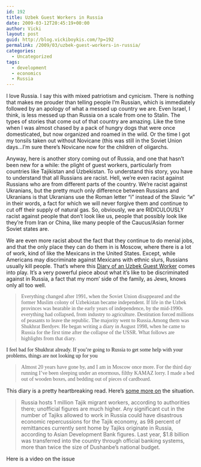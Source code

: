 ```yaml
---
id: 192
title: Uzbek Guest Workers in Russia
date: 2009-03-12T20:45:19+00:00
author: Vicki
layout: post
guid: http://blog.vickiboykis.com/?p=192
permalink: /2009/03/uzbek-guest-workers-in-russia/
categories:
  - Uncategorized
tags:
  - development
  - economics
  - Russia
---
```

I love Russia. I say this with mixed patriotism and cynicism. There is nothing that makes me prouder than telling people I&#8217;m Russian, which is immediately followed by an apology of what a messed up country we are. Even Israel, I think, is less messed up than Russia on a scale from one to Stalin. The types of stories that come out of that country are amazing. Like the time when I was almost chased by a pack of hungry dogs that were once domesticated, but now organized and roamed in the wild. Or the time I got my tonsils taken out without Novicane (this was still in the Soviet Union days&#8230;I&#8217;m sure there&#8217;s Novicane now for the children of oligarchs.

Anyway, here is another story coming out of Russia, and one that hasn&#8217;t been new for a while: the plight of guest workers, particularly from countries like Tajikistan and Uzbekistan. To understand this story, you have to understand that all Russians are racist. Hell, we&#8217;re even racist against Russians who are from different parts of the country. We&#8217;re racist against Ukranians, but the pretty much only difference between Russians and Ukranians is that Ukranians use the Roman letter &#8220;i&#8221; instead of the Slavic &#8220;и&#8221; in their words, a fact for which we will never forgive them and continue to cut off their supply of natural gas. So, obviously, we are RIDICULOUSLY racist against people that don&#8217;t look like us, people that possibly look like they&#8217;re from Iran or China, like many people of the Caucus/Asian former Soviet states are.

We are even more racist about the fact that they continue to do menial jobs, and that the only place they can do them in is Moscow, where there is a lot of work, kind of like the Mexicans in the United States. Except, while Americans may discriminate against Mexicans with ethnic slurs, Russians usually kill people. That&#8217;s where this [Diary of an Uzbek Guest Worker](http://www.opendemocracy.net/article/email/diary-of-an-uzbek-gastarbeiter) comes into play. It&#8217;s a very powerful piece about what it&#8217;s like to be discriminated against in Russia, a fact that my mom&#8217; side of the family, as Jews, knows only all too well.

> <span style="font-family: 'Times New Roman';">Everything changed after 1991, when the Soviet Union disappeared and the former Muslim colony of Uzbekistan became independent. If life in the Uzbek provinces was bearable in the early years of independence, by the mid-1990s everything had collapsed, from industry to agriculture. Destitution forced millions of peasants to leave the republic. The majority went to Russia.Among them was Shukhrat Berdyev. He began writing a diary in August 1998, when he came to Russia for the first time after the collapse of the USSR. What follows are highlights from that diary.</span>

<span style="font-family: 'Times New Roman';">I feel bad for Shukhrat already. If you&#8217;re going to Russia to get some help with your problems, things are not looking up for you </span>

> <p style="text-align: left;">
>   <span style="font-family: 'Times New Roman';">Almost 20 years have gone by, and I am in Moscow once more. For the third day running I’ve been sleeping under an enormous, filthy KAMAZ lorry. I made a bed out of wooden boxes, and bedding out of pieces of cardboard. </span>
> </p>

This diary is a pretty heartbreaking read. Here&#8217;s [some more on](http://www.eurasianet.org/departments/insightb/articles/eav121608.shtml) the situation.

> Russia hosts 1 million Tajik migrant workers, according to authorities there; unofficial figures are much higher. Any significant cut in the number of Tajiks allowed to work in Russia could have disastrous economic repercussions for the Tajik economy, as 98 percent of remittances currently sent home by Tajiks originate in Russia, according to Asian Development Bank figures. Last year, $1.8 billion was transferred into the country through official banking systems, more than twice the size of Dushanbe’s national budget.

<p style="text-align: left;">
  Here is a video on the issue
</p>